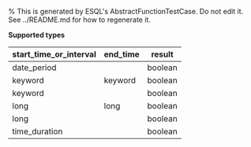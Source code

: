 % This is generated by ESQL's AbstractFunctionTestCase. Do not edit it. See ../README.md for how to regenerate it.

**Supported types**

| start_time_or_interval | end_time | result |
| --- | --- | --- |
| date_period | | boolean |
| keyword | keyword | boolean |
| keyword | | boolean |
| long | long | boolean |
| long | | boolean |
| time_duration | | boolean |

